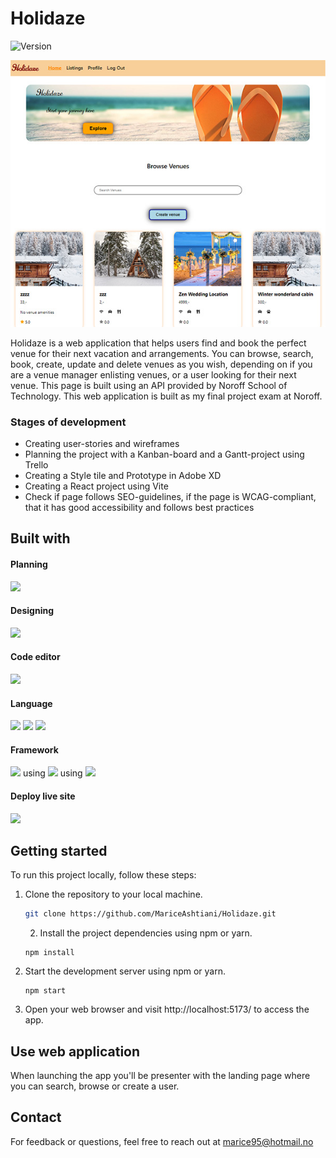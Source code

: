 # Holidaze

![Version](https://img.shields.io/badge/version-0.1.0-blue.svg)

![Project Image](/src/Images/exam2.jpg)

Holidaze is a web application that helps users find and book the perfect venue for their next vacation and arrangements.
You can browse, search, book, create, update and delete venues as you wish, depending on if you are a venue manager enlisting venues, or a user looking for their next venue.
This page is built using an API provided by Noroff School of Technology.
This web application is built as my final project exam at Noroff.

### Stages of development

- Creating user-stories and wireframes
- Planning the project with a Kanban-board and a Gantt-project using Trello
- Creating a Style tile and Prototype in Adobe XD
- Creating a React project using Vite
- Check if page follows SEO-guidelines, if the page is WCAG-compliant, that it has good accessibility and follows best practices

## Built with

#### Planning

<img src="https://img.shields.io/badge/Trello-0052CC?style=for-the-badge&logo=trello&logoColor=white" />

#### Designing

<img src="https://img.shields.io/badge/Adobe%20XD-470137?style=for-the-badge&logo=Adobe%20XD&logoColor=#FF61F6" />

#### Code editor

<img src="https://img.shields.io/badge/Visual_Studio_Code-0078D4?style=for-the-badge&logo=visual%20studio%20code&logoColor=white" />

#### Language

<img src="https://img.shields.io/badge/HTML5-E34F26?style=for-the-badge&logo=html5&logoColor=white" />

<img src="https://img.shields.io/badge/CSS3-1572B6?style=for-the-badge&logo=css3&logoColor=white" />

<img src="https://img.shields.io/badge/JavaScript-323330?style=for-the-badge&logo=javascript&logoColor=F7DF1E" />

#### Framework

<img src="https://img.shields.io/badge/React-20232A?style=for-the-badge&logo=react&logoColor=61DAFB" />
using
<img src="https://img.shields.io/badge/Vite-B73BFE?style=for-the-badge&logo=vite&logoColor=FFD62E" />
using
<img src="https://img.shields.io/badge/styled--components-DB7093?style=for-the-badge&logo=styled-components&logoColor=white" />

#### Deploy live site

<img src="https://img.shields.io/badge/Netlify-00C7B7?style=for-the-badge&logo=netlify&logoColor=white" />

## Getting started

To run this project locally, follow these steps:

1. Clone the repository to your local machine.

   ```bash
   git clone https://github.com/MariceAshtiani/Holidaze.git
   ```

   2. Install the project dependencies using npm or yarn.

   ```
   npm install
   ```

2. Start the development server using npm or yarn.

   ```
   npm start
   ```

3. Open your web browser and visit http://localhost:5173/ to access the app.

## Use web application

When launching the app you'll be presenter with the landing page where you can search, browse or create a user.

## Contact

For feedback or questions, feel free to reach out at marice95@hotmail.no
